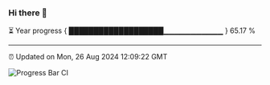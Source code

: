 ### Hi there 👋

⏳ Year progress { ███████████████████▁▁▁▁▁▁▁▁▁▁▁ } 65.17 %

---

⏰ Updated on Mon, 26 Aug 2024 12:09:22 GMT

![Progress Bar CI](https://github.com/EinsPommes/EinsPommes/blob/main/.github/workflows/main.yml)
